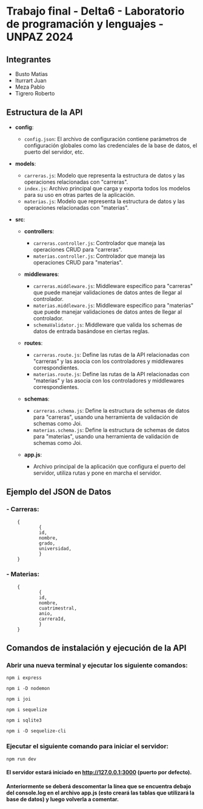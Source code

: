 # Trabajo final - Delta6 - Laboratorio de programación y lenguajes - UNPAZ 2024 

## Integrantes 
- Busto Matias
- Iturrart Juan
- Meza Pablo
- Tigrero Roberto

## Estructura de la API
- **config**:
   - `config.json`: El archivo de configuración contiene parámetros de
configuración globales como las credenciales de la base de datos, el puerto del servidor,
etc.

- **models**:
   - `carreras.js`: Modelo que representa la estructura de datos y las operaciones
relacionadas con "carreras".
   - `index.js`: Archivo principal que carga y exporta todos los modelos
para su uso en otras partes de la aplicación.
   - `materias.js`: Modelo que representa la estructura de datos y las operaciones
relacionadas con "materias".

 - **src**:

   - **controllers**:
     - `carreras.controller.js`: Controlador que maneja las
operaciones CRUD para "carreras".
     - `materias.controller.js`: Controlador que maneja las
operaciones CRUD para "materias".

   - **middlewares**:
     - `carreras.middleware.js`: Middleware específico para "carreras" que puede
manejar validaciones de datos antes de llegar al controlador.
     - `materias.middleware.js`: Middleware específico para "materias" que puede
manejar validaciones de datos antes de llegar al controlador.
     - `schemaValidator.js`: Middleware que valida los schemas de
datos de entrada basándose en ciertas reglas.

   - **routes**:
     - `carreras.route.js`: Define las rutas de la API relacionadas con "carreras" y las
asocia con los controladores y middlewares correspondientes.
     - `materias.route.js`: Define las rutas de la API relacionadas con "materias" y las
asocia con los controladores y middlewares correspondientes.

   - **schemas**:
     - `carreras.schema.js`: Define la estructura de schemas de datos para "carreras", usando una herramienta de validación de schemas como Joi.
     - `materias.schema.js`: Define la estructura de schemas de datos para "materias", usando una herramienta de validación de schemas como Joi.

    - **app.js**:
      - Archivo principal de la aplicación que configura el puerto del servidor, utiliza rutas y pone en marcha el servidor.

## Ejemplo del JSON de Datos
### - Carreras: 
        {
                {
                id,
                nombre,
                grado,
                universidad, 
                }
        }

### - Materias:
        {
                {
                id,
                nombre,
                cuatrimestral,
                anio,
                carreraId,
                }
        }

## Comandos de instalación y ejecución de la API
### Abrir una nueva terminal y ejecutar los siguiente comandos:
```
npm i express
```
``` 
npm i -D nodemon
```
```
npm i joi 
```
```
npm i sequelize
```
```
npm i sqlite3
```
```
npm i -D sequelize-cli 
```
### Ejecutar el siguiente comando para iniciar el servidor:
```
npm run dev
```
#### El servidor estará iniciado en http://127.0.0.1:3000 (puerto por defecto).
#### Anteriormente se deberá descomentar la línea que se encuentra debajo del console.log en el archivo app.js (esto creará las tablas que utilizará la base de datos) y luego volverla a comentar.
